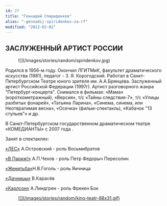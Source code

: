 ```yaml
---
id: 27
title: "Геннадий Спириденков"
alias: "-gennadij-spiridenkov-za-rf"
modified: "2013-02-02"
---
```


## ЗАСЛУЖЕННЫЙ АРТИСТ РОССИИ

<figure>
![](/images/stories/random/spiridenkov.jpg)
</figure>

Родился в 1956-м году. Окончил ЛГИТМиК, факультет драматического искусства (1981), педагог - З. Я. Корогодский. Работал в Санкт-Петербургском Театре юного зрителя им. А.А.Брянцева. Заслуженный артист Российской Федерации (1997г). Артист разговорного жанра "Петербург-концерта". Снимался в фильмах: «Мама» (короткометражный), «Версия», т/с «Тайны следствия-7», т/с «Улицы разбитых фонарей», «Татьяна Ларина», «Синема, синема, или Неотвратимая весна», «Осечка» (фильм-спектакль), «Кабачок "13 стульев"» и др.

В Санкт-Петербургском государственном драматическом театре «КОМЕДИАНТЫ» с 2007 года .

Занят в спектаклях:

[«ЛЕС»](91-les.html) А.Островский - роль Восьмибратов

[«В Париж!»](41-v-paris.html) А.П.Чехов - роль Петр Федорыч Пересолин

[«Женитьба»](69-genitba.html)Н.В.Гоголь - роль Яичница

[«Дачницы»](43-dachnici.html) В.Карасёв

[«Карлсон»](147-karlson.html) А.Линдгрен - роль Фрекен Бок

<figure><a href="http://www.kino-teatr.ru/kino/acter/m/ros/6427/bio/">
![](/images/stories/random/kino-teatr-88x31.gif)
</a></figure>